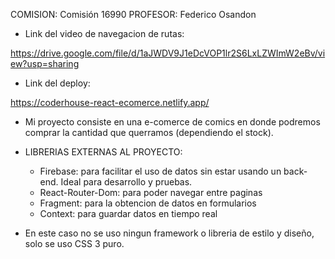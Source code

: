 COMISION: Comisión 16990
PROFESOR: Federico Osandon

- Link del video de navegacion de rutas:

https://drive.google.com/file/d/1aJWDV9J1eDcVOP1lr2S6LxLZWImW2eBv/view?usp=sharing

- Link del deploy:

https://coderhouse-react-ecomerce.netlify.app/

- Mi proyecto consiste en una e-comerce de comics en donde podremos comprar la cantidad que querramos (dependiendo el stock).

- LIBRERIAS EXTERNAS AL PROYECTO:
    - Firebase: para facilitar el uso de datos sin estar usando un back-end. Ideal para desarrollo y pruebas.
    - React-Router-Dom: para poder navegar entre paginas
    - Fragment: para la obtencion de datos en formularios
    - Context: para guardar datos en tiempo real
 
 - En este caso no se uso ningun framework o libreria de estilo y diseño, solo se uso CSS 3 puro.
